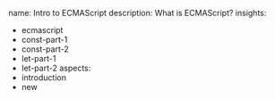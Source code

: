 name: Intro to ECMAScript
description: What is ECMAScript?
insights:
  - ecmascript
  - const-part-1
  - const-part-2
  - let-part-1
  - let-part-2
aspects:
  - introduction
  - new
